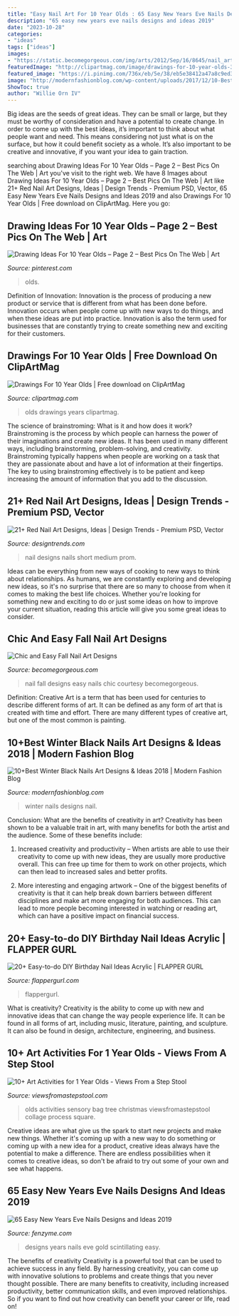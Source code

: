 ```yaml
---
title: "Easy Nail Art For 10 Year Olds : 65 Easy New Years Eve Nails Designs And Ideas 2019"
description: "65 easy new years eve nails designs and ideas 2019"
date: "2023-10-28"
categories:
- "ideas"
tags: ["ideas"]
images:
- "https://static.becomegorgeous.com/img/arts/2012/Sep/16/8645/nail_art_fall_2012_6.jpg"
featuredImage: "http://clipartmag.com/image/drawings-for-10-year-olds-3.jpg"
featured_image: "https://i.pinimg.com/736x/eb/5e/38/eb5e38412a47a8c9ed3fe767bc2d1919.jpg"
image: "http://modernfashionblog.com/wp-content/uploads/2017/12/10-Best-Winter-Black-Nails-Art-Designs-Ideas-2018-8.gif"
ShowToc: true
author: "Willie Orn IV"
---
```



Big ideas are the seeds of great ideas. They can be small or large, but they must be worthy of consideration and have a potential to create change. In order to come up with the best ideas, it’s important to think about what people want and need. This means considering not just what is on the surface, but how it could benefit society as a whole. It’s also important to be creative and innovative, if you want your idea to gain traction.

	

		
searching about Drawing Ideas For 10 Year Olds – Page 2 – Best Pics On The Web | Art you've visit to the right web. We have 8 Images about Drawing Ideas For 10 Year Olds – Page 2 – Best Pics On The Web | Art like 21+ Red Nail Art Designs, Ideas | Design Trends - Premium PSD, Vector, 65 Easy New Years Eve Nails Designs and Ideas 2019 and also Drawings For 10 Year Olds | Free download on ClipArtMag. Here you go:
		
    
## Drawing Ideas For 10 Year Olds – Page 2 – Best Pics On The Web | Art

<img loading=lazy src="https://i.pinimg.com/736x/eb/5e/38/eb5e38412a47a8c9ed3fe767bc2d1919.jpg" onerror="this.onerror=null;this.src='https://tse1.mm.bing.net/th?id=OIP.qgOcC3p7Q8c6WY-5jGhsSQHaJ8&amp;pid=15.1';" alt="Drawing Ideas For 10 Year Olds – Page 2 – Best Pics On The Web | Art">

_Source: pinterest.com_

>olds. 

	

Definition of Innovation:
Innovation is the process of producing a new product or service that is different from what has been done before. Innovation occurs when people come up with new ways to do things, and when these ideas are put into practice. Innovation is also the term used for businesses that are constantly trying to create something new and exciting for their customers.

    
## Drawings For 10 Year Olds | Free Download On ClipArtMag

<img loading=lazy src="http://clipartmag.com/image/drawings-for-10-year-olds-3.jpg" onerror="this.onerror=null;this.src='https://tse4.mm.bing.net/th?id=OIP.n5vs4HwI1Nji94k_Agp0DQHaF9&amp;pid=15.1';" alt="Drawings For 10 Year Olds | Free download on ClipArtMag">

_Source: clipartmag.com_

>olds drawings years clipartmag. 

	

The science of brainstroming: What is it and how does it work?
Brainstroming is the process by which people can harness the power of their imaginations and create new ideas. It has been used in many different ways, including brainstorming, problem-solving, and creativity. Brainstroming typically happens when people are working on a task that they are passionate about and have a lot of information at their fingertips. The key to using brainstroming effectively is to be patient and keep increasing the amount of information that you add to the discussion.

    
## 21+ Red Nail Art Designs, Ideas | Design Trends - Premium PSD, Vector

<img loading=lazy src="https://images.designtrends.com/wp-content/uploads/2016/10/03185804/Red-Nail-Design-for-Medium-Nails.jpg" onerror="this.onerror=null;this.src='https://tse1.mm.bing.net/th?id=OIP.xLZzUwuGRvxQuJVQ21r2PAHaHa&amp;pid=15.1';" alt="21+ Red Nail Art Designs, Ideas | Design Trends - Premium PSD, Vector">

_Source: designtrends.com_

>nail designs nails short medium prom. 

	

Ideas can be everything from new ways of cooking to new ways to think about relationships. As humans, we are constantly exploring and developing new ideas, so it's no surprise that there are so many to choose from when it comes to making the best life choices. Whether you're looking for something new and exciting to do or just some ideas on how to improve your current situation, reading this article will give you some great ideas to consider.

    
## Chic And Easy Fall Nail Art Designs

<img loading=lazy src="https://static.becomegorgeous.com/img/arts/2012/Sep/16/8645/nail_art_fall_2012_6.jpg" onerror="this.onerror=null;this.src='https://tse4.mm.bing.net/th?id=OIP.0w70kSuounB9MKFz8f3AgAHaJ6&amp;pid=15.1';" alt="Chic and Easy Fall Nail Art Designs">

_Source: becomegorgeous.com_

>nail fall designs easy nails chic courtesy becomegorgeous. 

	

Definition:
Creative Art is a term that has been used for centuries to describe different forms of art. It can be defined as any form of art that is created with time and effort. There are many different types of creative art, but one of the most common is painting.

    
## 10+Best Winter Black Nails Art Designs &amp; Ideas 2018 | Modern Fashion Blog

<img loading=lazy src="http://modernfashionblog.com/wp-content/uploads/2017/12/10-Best-Winter-Black-Nails-Art-Designs-Ideas-2018-8.gif" onerror="this.onerror=null;this.src='https://tse1.mm.bing.net/th?id=OIP.rDSkX4kiMBdqrExUFtKVgQHaG3&amp;pid=15.1';" alt="10+Best Winter Black Nails Art Designs &amp; Ideas 2018 | Modern Fashion Blog">

_Source: modernfashionblog.com_

>winter nails designs nail. 

	

Conclusion: What are the benefits of creativity in art?
Creativity has been shown to be a valuable trait in art, with many benefits for both the artist and the audience. Some of these benefits include:
1. Increased creativity and productivity – When artists are able to use their creativity to come up with new ideas, they are usually more productive overall. This can free up time for them to work on other projects, which can then lead to increased sales and better profits.

2. More interesting and engaging artwork – One of the biggest benefits of creativity is that it can help break down barriers between different disciplines and make art more engaging for both audiences. This can lead to more people becoming interested in watching or reading art, which can have a positive impact on financial success.


    
## 20+ Easy-to-do DIY Birthday Nail Ideas Acrylic | FLAPPER GURL

<img loading=lazy src="https://flappergurl.com/wp-content/uploads/2021/04/169461726_482537233103847_1735929520874888373_n.jpg" onerror="this.onerror=null;this.src='https://tse3.mm.bing.net/th?id=OIP.7NVz04NEqZ7KO9hCqO5EQgHaHa&amp;pid=15.1';" alt="20+ Easy-to-do DIY Birthday Nail Ideas Acrylic | FLAPPER GURL">

_Source: flappergurl.com_

>flappergurl. 

	

What is creativity?
Creativity is the ability to come up with new and innovative ideas that can change the way people experience life. It can be found in all forms of art, including music, literature, painting, and sculpture. It can also be found in design, architecture, engineering, and business.

    
## 10+ Art Activities For 1 Year Olds - Views From A Step Stool

<img loading=lazy src="http://viewsfromastepstool.com/wp-content/uploads/2017/03/sensory-process-art-square-collage-1-1.jpg" onerror="this.onerror=null;this.src='https://tse3.mm.bing.net/th?id=OIP.JGROk7DiYxAH-kEiAENfJAHaHa&amp;pid=15.1';" alt="10+ Art Activities for 1 Year Olds - Views From a Step Stool">

_Source: viewsfromastepstool.com_

>olds activities sensory bag tree christmas viewsfromastepstool collage process square. 

	

Creative ideas are what give us the spark to start new projects and make new things. Whether it's coming up with a new way to do something or coming up with a new idea for a product, creative ideas always have the potential to make a difference. There are endless possibilities when it comes to creative ideas, so don't be afraid to try out some of your own and see what happens.

    
## 65 Easy New Years Eve Nails Designs And Ideas 2019

<img loading=lazy src="http://www.fenzyme.com/wp-content/uploads/2015/11/New-Years-Eve-Nails-Designs-and-Ideas-26.jpg" onerror="this.onerror=null;this.src='https://tse4.mm.bing.net/th?id=OIP.tlBaz8trJNrhCtHSlgCsCAHaHa&amp;pid=15.1';" alt="65 Easy New Years Eve Nails Designs and Ideas 2019">

_Source: fenzyme.com_

>designs years nails eve gold scintillating easy. 

	

The benefits of creativity
Creativity is a powerful tool that can be used to achieve success in any field. By harnessing creativity, you can come up with innovative solutions to problems and create things that you never thought possible. There are many benefits to creativity, including increased productivity, better communication skills, and even improved relationships. So if you want to find out how creativity can benefit your career or life, read on!

